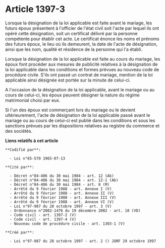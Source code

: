 # Article 1397-3

Lorsque la désignation de la loi applicable est faite avant le mariage, les futurs époux présentent à l'officier de l'état
civil soit l'acte par lequel ils ont opéré cette désignation, soit un certificat délivré par la personne compétente pour
établir cet acte. Le certificat énonce les noms et prénoms des futurs époux, le lieu où ils demeurent, la date de l'acte de
désignation, ainsi que les nom, qualité et résidence de la personne qui l'a établi.

Lorsque la désignation de la loi applicable est faite au cours du mariage, les époux font procéder aux mesures de publicité
relatives à la désignation de la loi applicable dans les conditions et formes prévues au nouveau code de procédure civile.
S'ils ont passé un contrat de mariage, mention de la loi applicable ainsi désignée est portée sur la minute de celui-ci.

A l'occasion de la désignation de la loi applicable, avant le mariage ou au cours de celui-ci, les époux peuvent désigner la
nature du régime matrimonial choisi par eux.

Si l'un des époux est commerçant lors du mariage ou le devient ultérieurement, l'acte de désignation de la loi applicable
passé avant le mariage ou au cours de celui-ci est publié dans les conditions et sous les sanctions prévues par les
dispositions relatives au registre du commerce et des sociétés.

**Liens relatifs à cet article**

	**Codifié par**:

	  - Loi n°65-570 1965-07-13

	**Cité par**:

	  - Décret n°84-406 du 30 mai 1984 - art. 12 (Ab)
	  - Décret n°84-406 du 30 mai 1984 - art. 12-1 (Ab)
	  - Décret n°84-406 du 30 mai 1984 - art. 8 (M)
	  - Arrêté du 9 février 1988 - art. Annexe I (V)
	  - Arrêté du 9 février 1988 - art. Annexe II (V)
	  - Arrêté du 9 février 1988 - art. Annexe III (V)
	  - Arrêté du 9 février 1988 - art. Annexe VI (V)
	  - Loi n°97-987 du 28 octobre 1997 - art. 3 (V)
	  - Ordonnance n°2002-1476 du 19 décembre 2002 - art. 10 (VD)
	  - Code civil - art. 1397-2 (V)
	  - Code civil - art. 1397-4 (V)
	  - Nouveau code de procédure civile - art. 1303-1 (V)

	**Créé par**:

	  - Loi n°97-987 du 28 octobre 1997 - art. 2 () JORF 29 octobre 1997
